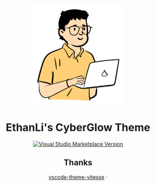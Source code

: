 <div align="center">

<img src="./icon.png" alt="logo" width="250">

<h1 align="center">EthanLi's CyberGlow Theme</h1>


<p align="center">
<a href="https://marketplace.visualstudio.com/items?itemName=lqyld.doli-theme" target="__blank"><img src="https://img.shields.io/visual-studio-marketplace/v/lqyld.doli-theme.svg?color=4d9375&amp;label=Marketplace&logo=visual-studio-code" alt="Visual Studio Marketplace Version" /></a>
</p>

## Thanks

[vscode-theme-vitesse](https://github.com/antfu/vscode-theme-vitesse) · 
